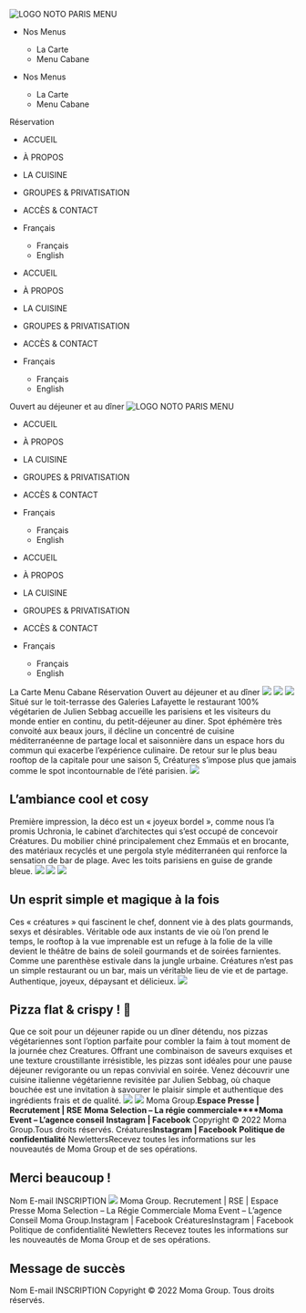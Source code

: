 ![LOGO NOTO PARIS MENU](https://creatures-paris.com/wp-content/uploads/2022/04/LOGO-CREATURES-1.png)
  * Nos Menus
    * La Carte
    * Menu Cabane


  * Nos Menus
    * La Carte
    * Menu Cabane


Réservation
  * ACCUEIL
  * À PROPOS
  * LA CUISINE
  * GROUPES & PRIVATISATION
  * ACCÈS & CONTACT
  * Français
    * Français
    * English


  * ACCUEIL
  * À PROPOS
  * LA CUISINE
  * GROUPES & PRIVATISATION
  * ACCÈS & CONTACT
  * Français
    * Français
    * English


Ouvert au déjeuner et au dîner
![LOGO NOTO PARIS MENU](https://creatures-paris.com/wp-content/uploads/2022/04/LOGO-CREATURES-1.png)
  * ACCUEIL
  * À PROPOS
  * LA CUISINE
  * GROUPES & PRIVATISATION
  * ACCÈS & CONTACT
  * Français
    * Français
    * English


  * ACCUEIL
  * À PROPOS
  * LA CUISINE
  * GROUPES & PRIVATISATION
  * ACCÈS & CONTACT
  * Français
    * Français
    * English


La Carte
Menu Cabane
Réservation
Ouvert au déjeuner et au dîner
![](https://creatures-paris.com/wp-content/uploads/2022/04/Creatures-Paris-8.png)
![](https://creatures-paris.com/wp-content/uploads/2022/04/LOGO-CREATURES-1.png)
![](https://creatures-paris.com/wp-content/uploads/2022/04/LOGO-CREATURES-1.png)
Situé sur le toit-terrasse des Galeries Lafayette le restaurant 100% végétarien de Julien Sebbag accueille les parisiens et les visiteurs du monde entier en continu, du petit-déjeuner au diner.
Spot éphémère très convoité aux beaux jours, il décline un concentré de cuisine méditerranéenne de partage local et saisonnière dans un espace hors du commun qui exacerbe l’expérience culinaire.
De retour sur le plus beau rooftop de la capitale pour une saison 5, Créatures s’impose plus que jamais comme le spot incontournable de l’été parisien.
![](https://creatures-paris.com/wp-content/uploads/2022/04/Creatures-Paris-mobile-8.png)
## L’ambiance cool et cosy 
Première impression, la déco est un « joyeux bordel », comme nous l’a promis Uchronia, le cabinet d’architectes qui s’est occupé de concevoir Créatures. Du mobilier chiné principalement chez Emmaüs et en brocante, des matériaux recyclés et une pergola style méditerranéen qui renforce la sensation de bar de plage.
Avec les toits parisiens en guise de grande bleue.
![](https://creatures-paris.com/wp-content/uploads/2023/04/MOMA-GROUP_Créatures_mai-22__ABQ8405_offside-1.jpg)
![](https://creatures-paris.com/wp-content/uploads/2023/04/MOMA-GROUP_Créatures_mai-22__ABQ8405_offside-1.jpg)
![](https://creatures-paris.com/wp-content/uploads/2023/04/MOMA-GROUP_Créatures_mai-22__ABQ7611_offside.jpg)
## Un esprit simple et magique à la fois
Ces « créatures » qui fascinent le chef, donnent vie à des plats gourmands, sexys et désirables. Véritable ode aux instants de vie où l’on prend le temps, le rooftop à la vue imprenable est un refuge à la folie de la ville devient le théâtre de bains de soleil gourmands et de soirées farnientes. Comme une parenthèse estivale dans la jungle urbaine. Créatures n’est pas un simple restaurant ou un bar, mais un véritable lieu de vie et de partage.
Authentique, joyeux, dépaysant et délicieux.
![](https://creatures-paris.com/wp-content/uploads/2023/04/MOMA-GROUP_Créatures_mai-22__ABQ7611_offside.jpg)
## Pizza flat & crispy **! 🍕**
Que ce soit pour un déjeuner rapide ou un dîner détendu, nos pizzas végétariennes sont l’option parfaite pour combler la faim à tout moment de la journée chez Creatures.
Offrant une combinaison de saveurs exquises et une texture croustillante irrésistible, les pizzas sont idéales pour une pause déjeuner revigorante ou un repas convivial en soirée. Venez découvrir une cuisine italienne végétarienne revisitée par Julien Sebbag, où chaque bouchée est une invitation à savourer le plaisir simple et authentique des ingrédients frais et de qualité.
![](https://creatures-paris.com/wp-content/uploads/2022/04/Creatures-Paris-11.png)
![](https://creatures-paris.com/wp-content/uploads/2022/04/Creatures-Paris-mobile-11.png)
Moma Group.**Espace Presse | Recrutement | RSE**
**Moma Selection – La régie commerciale****Moma Event – L’agence conseil**
**Instagram | Facebook**
Copyright © 2022 Moma Group.Tous droits réservés.
Créatures**Instagram | Facebook**
**Politique de confidentialité**
NewlettersRecevez toutes les informations sur les nouveautés de Moma Group et de ses opérations.
## Merci beaucoup !
Nom
E-mail
INSCRIPTION
![](https://creatures-paris.com/wp-content/uploads/2022/04/Moma-Logo-Blanc.png)
Moma Group.
Recrutement | RSE | Espace Presse
Moma Selection – La Régie Commerciale Moma Event – L’agence Conseil
Moma Group.Instagram | Facebook
CréaturesInstagram | Facebook
Politique de confidentialité
Newletters
Recevez toutes les informations sur les nouveautés de Moma Group et de ses opérations.
## Message de succès
Nom
E-mail
INSCRIPTION
Copyright © 2022 Moma Group. Tous droits réservés.
